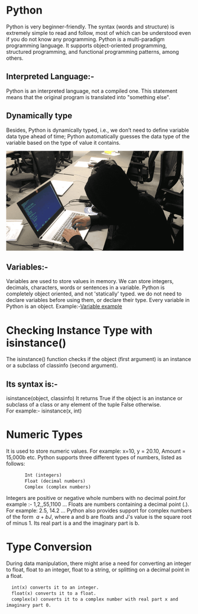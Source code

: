 # Python
Python is very beginner-friendly. The syntax (words and structure) is extremely simple to read and follow, most of which can be understood even if you do not know any programming.
      Python is a multi-paradigm programming language. It supports object-oriented programming, structured programming, and functional programming patterns, among others.

## Interpreted Language:-
Python is an interpreted language, not a compiled one. This statement means that the original program is translated into "something else".

## Dynamically type
Besides, Python is dynamically typed, i.e., we don’t need to define variable data type ahead of time; Python automatically guesses the data type of the variable based on the type of value it contains.

![alt text](https://github.com/Repidex/Python/blob/main/Exercise/giphy%20(1).gif)

## Variables:-
Variables are used to store values in memory. We can store integers, decimals, characters, words or sentences in a variable. 
Python is completely object oriented, and not 'statically' typed. we do not need to declare variables before using them, or declare their type. Every variable in Python is an object.
      Example:-[Variable example](https://github.com/Repidex/Python/blob/main/Exercise/Variables.py)

# Checking Instance Type with isinstance()
The isinstance() function checks if the object (first argument) is an instance or a subclass of classinfo (second argument).

## Its syntax is:-
isinstance(object, classinfo)
It returns True if the object is an instance or subclass of a class or any element of the tuple False otherwise.  
      For example:- isinstance(x, int)

# Numeric Types
It is used to store numeric values. For example: x=10, y = 20.10, Amount = 15,000b etc. 
Python supports three different types of numbers, listed as follows:
           
           Int (integers)
           Float (decimal numbers)
           Complex (complex numbers)
     
 Integers are positive or negative whole numbers with no decimal point.for example :- 1,2,,55,1100 ...
 Floats are numbers containing a decimal point (.). For example: 2.5, 14.2 ...
 Python also provides support for complex numbers of the form $\ a + bJ$, where a and b are floats and J's value is the square root of minus 1. Its real part is a and the        imaginary part is b.

# Type Conversion
During data manipulation, there might arise a need for converting an integer to float, float to an integer, float to a string, or splitting on a decimal point in a float.
      
      int(x) converts it to an integer.
      float(x) converts it to a float.
      complex(x) converts it to a complex number with real part x and imaginary part 0.
